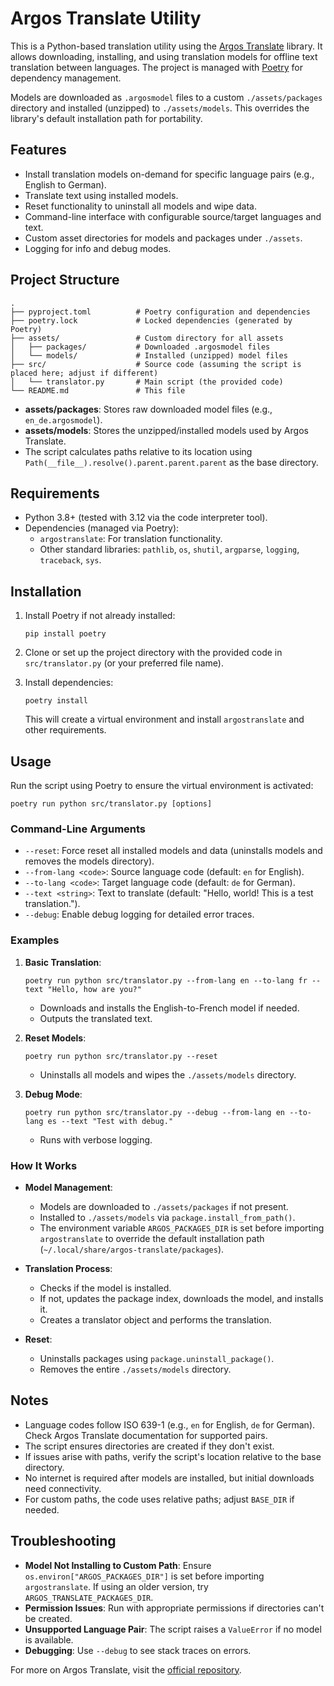 # Argos Translate Utility

This is a Python-based translation utility using the [Argos Translate](https://github.com/argosopentech/argos-translate) library. It allows downloading, installing, and using translation models for offline text translation between languages. The project is managed with [Poetry](https://python-poetry.org/) for dependency management.

Models are downloaded as `.argosmodel` files to a custom `./assets/packages` directory and installed (unzipped) to `./assets/models`. This overrides the library's default installation path for portability.

## Features

- Install translation models on-demand for specific language pairs (e.g., English to German).
- Translate text using installed models.
- Reset functionality to uninstall all models and wipe data.
- Command-line interface with configurable source/target languages and text.
- Custom asset directories for models and packages under `./assets`.
- Logging for info and debug modes.

## Project Structure

```
.
├── pyproject.toml          # Poetry configuration and dependencies
├── poetry.lock             # Locked dependencies (generated by Poetry)
├── assets/                 # Custom directory for all assets
│   ├── packages/           # Downloaded .argosmodel files
│   └── models/             # Installed (unzipped) model files
├── src/                    # Source code (assuming the script is placed here; adjust if different)
│   └── translator.py       # Main script (the provided code)
└── README.md               # This file
```

- **assets/packages**: Stores raw downloaded model files (e.g., `en_de.argosmodel`).
- **assets/models**: Stores the unzipped/installed models used by Argos Translate.
- The script calculates paths relative to its location using `Path(__file__).resolve().parent.parent.parent` as the base directory.

## Requirements

- Python 3.8+ (tested with 3.12 via the code interpreter tool).
- Dependencies (managed via Poetry):
  - `argostranslate`: For translation functionality.
  - Other standard libraries: `pathlib`, `os`, `shutil`, `argparse`, `logging`, `traceback`, `sys`.

## Installation

1. Install Poetry if not already installed:
   ```
   pip install poetry
   ```

2. Clone or set up the project directory with the provided code in `src/translator.py` (or your preferred file name).

3. Install dependencies:
   ```
   poetry install
   ```

   This will create a virtual environment and install `argostranslate` and other requirements.

## Usage

Run the script using Poetry to ensure the virtual environment is activated:

```
poetry run python src/translator.py [options]
```

### Command-Line Arguments

- `--reset`: Force reset all installed models and data (uninstalls models and removes the models directory).
- `--from-lang <code>`: Source language code (default: `en` for English).
- `--to-lang <code>`: Target language code (default: `de` for German).
- `--text <string>`: Text to translate (default: "Hello, world! This is a test translation.").
- `--debug`: Enable debug logging for detailed error traces.

### Examples

1. **Basic Translation**:
   ```
   poetry run python src/translator.py --from-lang en --to-lang fr --text "Hello, how are you?"
   ```
   - Downloads and installs the English-to-French model if needed.
   - Outputs the translated text.

2. **Reset Models**:
   ```
   poetry run python src/translator.py --reset
   ```
   - Uninstalls all models and wipes the `./assets/models` directory.

3. **Debug Mode**:
   ```
   poetry run python src/translator.py --debug --from-lang en --to-lang es --text "Test with debug."
   ```
   - Runs with verbose logging.

### How It Works

- **Model Management**:
  - Models are downloaded to `./assets/packages` if not present.
  - Installed to `./assets/models` via `package.install_from_path()`.
  - The environment variable `ARGOS_PACKAGES_DIR` is set before importing `argostranslate` to override the default installation path (`~/.local/share/argos-translate/packages`).

- **Translation Process**:
  - Checks if the model is installed.
  - If not, updates the package index, downloads the model, and installs it.
  - Creates a translator object and performs the translation.

- **Reset**:
  - Uninstalls packages using `package.uninstall_package()`.
  - Removes the entire `./assets/models` directory.

## Notes

- Language codes follow ISO 639-1 (e.g., `en` for English, `de` for German). Check Argos Translate documentation for supported pairs.
- The script ensures directories are created if they don't exist.
- If issues arise with paths, verify the script's location relative to the base directory.
- No internet is required after models are installed, but initial downloads need connectivity.
- For custom paths, the code uses relative paths; adjust `BASE_DIR` if needed.

## Troubleshooting

- **Model Not Installing to Custom Path**: Ensure `os.environ["ARGOS_PACKAGES_DIR"]` is set before importing `argostranslate`. If using an older version, try `ARGOS_TRANSLATE_PACKAGES_DIR`.
- **Permission Issues**: Run with appropriate permissions if directories can't be created.
- **Unsupported Language Pair**: The script raises a `ValueError` if no model is available.
- **Debugging**: Use `--debug` to see stack traces on errors.

For more on Argos Translate, visit the [official repository](https://github.com/argosopentech/argos-translate).